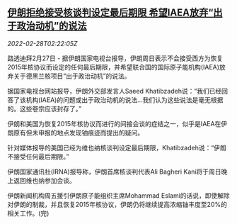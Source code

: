 <!--1646015464000-->
[伊朗拒绝接受核谈判设定最后期限 希望IAEA放弃“出于政治动机”的说法](https://cn.reuters.com/article/iran-nuclear-talks-0227-sun-idCNKBS2KX05O)
------

<div><i>2022-02-28T02:22:05Z</i></div><p>路透迪拜2月27日 - 据伊朗国家电视台报导，伊朗周日表示不会接受西方为恢复2015年核协议而设定的任何最后期限，并希望联合国的国际原子能机构(IAEA)放弃关于德黑兰核项目“出于政治动机”的说法。</p><p>据国家电视台网站报导，伊朗外交部发言人Saeed Khatibzadeh说：“我们已经回答了该机构(IAEA)的问题或出于政治动机的说法...我们认为这些说法是毫无根据的。这些卷宗应该封存了。”</p><p>伊朗和美国为恢复2015年核协议而进行的间接会谈的症结之一，似乎是IAEA在伊朗原有但未申报的地点发现铀痕迹而提出的疑问。</p><p>针对媒体报导的美国已经为维也纳核谈判设定最后期限，Khatibzadeh说：“伊朗不接受任何最后期限。”</p><p>伊朗国家通讯社(IRNA)报导称，伊朗首席核谈判代表Ali Bagheri Kani将于周日晚上返回维也纳参加会谈。</p><p>伊朗新闻机构周五援引伊朗原子能组织主席Mohammad Eslami的话说，即使解除对伊朗的制裁，并且恢复2015年核协议，伊朗仍将继续提高浓缩铀丰度至20%的相关工作。(完)</p>
